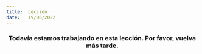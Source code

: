 ```yaml
---
title:  Lección
date:   19/06/2022
---
```


### <center>Todavía estamos trabajando en esta lección. Por favor, vuelva más tarde.</center>
